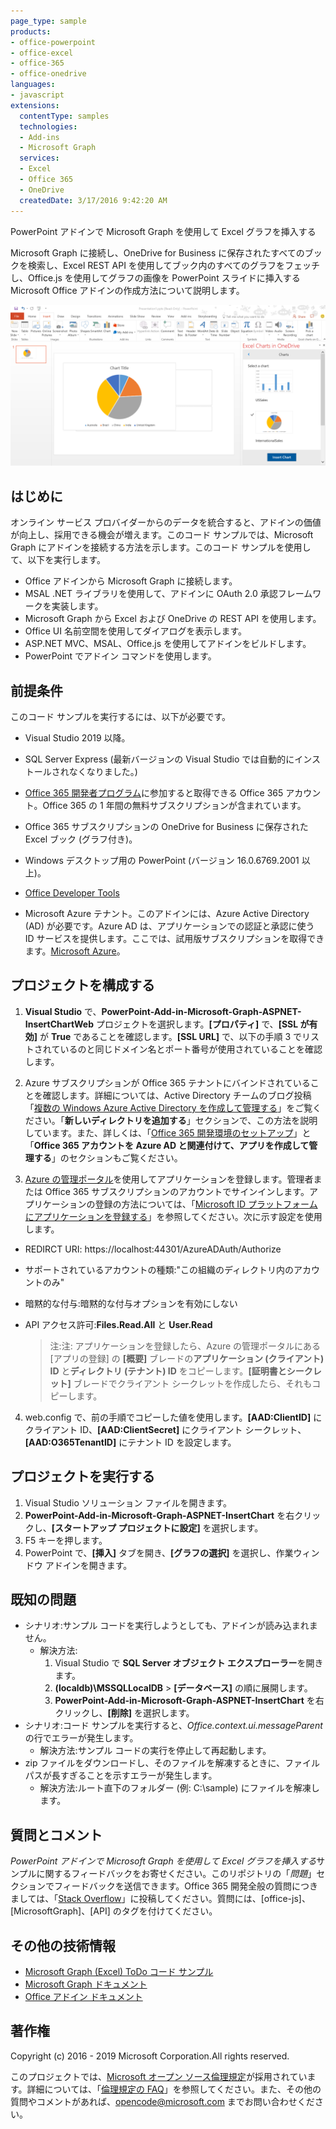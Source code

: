 ```yaml
---
page_type: sample
products:
- office-powerpoint
- office-excel
- office-365
- office-onedrive
languages:
- javascript
extensions:
  contentType: samples
  technologies:
  - Add-ins
  - Microsoft Graph
  services:
  - Excel
  - Office 365
  - OneDrive
  createdDate: 3/17/2016 9:42:20 AM
---
```

 PowerPoint アドインで Microsoft Graph を使用して Excel グラフを挿入する 

Microsoft Graph に接続し、OneDrive for Business に保存されたすべてのブックを検索し、Excel REST API を使用してブック内のすべてのグラフをフェッチし、Office.js を使用してグラフの画像を PowerPoint スライドに挿入する Microsoft Office アドインの作成方法について説明します。

![PowerPoint アドインで Microsoft Graph を使用して Excel グラフを挿入するサンプル](../images/InsertChart.png)

## はじめに

オンライン サービス プロバイダーからのデータを統合すると、アドインの価値が向上し、採用できる機会が増えます。このコード サンプルでは、Microsoft Graph にアドインを接続する方法を示します。このコード サンプルを使用して、以下を実行します。

* Office アドインから Microsoft Graph に接続します。
* MSAL .NET ライブラリを使用して、アドインに OAuth 2.0 承認フレームワークを実装します。
* Microsoft Graph から Excel および OneDrive の REST API を使用します。
* Office UI 名前空間を使用してダイアログを表示します。
* ASP.NET MVC、MSAL、Office.js を使用してアドインをビルドします。 
* PowerPoint でアドイン コマンドを使用します。


## 前提条件

このコード サンプルを実行するには、以下が必要です。

* Visual Studio 2019 以降。

* SQL Server Express (最新バージョンの Visual Studio では自動的にインストールされなくなりました。)

* [Office 365 開発者プログラム](https://aka.ms/devprogramsignup)に参加すると取得できる Office 365 アカウント。Office 365 の 1 年間の無料サブスクリプションが含まれています。

* Office 365 サブスクリプションの OneDrive for Business に保存された Excel ブック (グラフ付き)。

* Windows デスクトップ用の PowerPoint (バージョン 16.0.6769.2001 以上)。
* [Office Developer Tools](https://www.visualstudio.com/en-us/features/office-tools-vs.aspx)

* Microsoft Azure テナント。このアドインには、Azure Active Directory (AD) が必要です。Azure AD は、アプリケーションでの認証と承認に使う ID サービスを提供します。ここでは、試用版サブスクリプションを取得できます。[Microsoft Azure](https://account.windowsazure.com/SignUp)。

## プロジェクトを構成する

1. **Visual Studio** で、**PowerPoint-Add-in-Microsoft-Graph-ASPNET-InsertChartWeb** プロジェクトを選択します。**\[プロパティ]** で、**\[SSL が有効]** が **True** であることを確認します。**\[SSL URL]** で、以下の手順 3 でリストされているのと同じドメイン名とポート番号が使用されていることを確認します。
 
2. Azure サブスクリプションが Office 365 テナントにバインドされていることを確認します。詳細については、Active Directory チームのブログ投稿「[複数の Windows Azure Active Directory を作成して管理する](http://blogs.technet.com/b/ad/archive/2013/11/08/creating-and-managing-multiple-windows-azure-active-directories.aspx)」をご覧ください。「**新しいディレクトリを追加する**」セクションで、この方法を説明しています。また、詳しくは、「[Office 365 開発環境のセットアップ](https://msdn.microsoft.com/office/office365/howto/setup-development-environment#bk_CreateAzureSubscription)」と「**Office 365 アカウントを Azure AD と関連付けて、アプリを作成して管理する**」のセクションもご覧ください。

3. [Azure の管理ポータル](https://manage.windowsazure.com)を使用してアプリケーションを登録します。管理者または Office 365 サブスクリプションのアカウントでサインインします。アプリケーションの登録の方法については、「[Microsoft ID プラットフォームにアプリケーションを登録する](https://msdn.microsoft.com/office/office365/HowTo/add-common-consent-manually)」を参照してください。次に示す設定を使用します。

 - REDIRCT URI: https://localhost:44301/AzureADAuth/Authorize	
 - サポートされているアカウントの種類:"この組織のディレクトリ内のアカウントのみ"
 - 暗黙的な付与:暗黙的な付与オプションを有効にしない
 - API アクセス許可:**Files.Read.All** と **User.Read**

	> 注:注: アプリケーションを登録したら、Azure の管理ポータルにある \[アプリの登録] の **\[概要]** ブレードの**アプリケーション (クライアント) ID** と**ディレクトリ (テナント) ID** をコピーします。**\[証明書とシークレット]** ブレードでクライアント シークレットを作成したら、それもコピーします。 
	 
4.  web.config で、前の手順でコピーした値を使用します。**\[AAD:ClientID]** にクライアント ID、**\[AAD:ClientSecret]** にクライアント シークレット、**\[AAD:O365TenantID]** にテナント ID を設定します。 

## プロジェクトを実行する
1. Visual Studio ソリューション ファイルを開きます。 
2. **PowerPoint-Add-in-Microsoft-Graph-ASPNET-InsertChart** を右クリックし、**\[スタートアップ プロジェクトに設定]** を選択します。
2. F5 キーを押します。 
3. PowerPoint で、**\[挿入]** タブを開き、**\[グラフの選択]** を選択し、作業ウィンドウ アドインを開きます。

## 既知の問題

* シナリオ:サンプル コードを実行しようとしても、アドインが読み込まれません。
	* 解決方法: 
		1. Visual Studio で **SQL Server オブジェクト エクスプローラー**を開きます。
		2. **(localdb)\\MSSQLLocalDB** > **\[データベース]** の順に展開します。
		3. **PowerPoint-Add-in-Microsoft-Graph-ASPNET-InsertChart** を右クリックし、**\[削除]** を選択します。 
* シナリオ:コード サンプルを実行すると、*Office.context.ui.messageParent* の行でエラーが発生します。	
	* 解決方法:サンプル コードの実行を停止して再起動します。 
* zip ファイルをダウンロードし、そのファイルを解凍するときに、ファイル パスが長すぎることを示すエラーが発生します。
	* 解決方法:ルート直下のフォルダー (例: C:\\sample) にファイルを解凍します。

## 質問とコメント
*PowerPoint アドインで Microsoft Graph を使用して Excel グラフを挿入する*サンプルに関するフィードバックをお寄せください。このリポジトリの「*問題*」セクションでフィードバックを送信できます。Office 365 開発全般の質問につきましては、「[Stack Overflow](http://stackoverflow.com/questions/tagged/Office365+API)」に投稿してください。質問には、\[office-js]、\[MicrosoftGraph]、\[API] のタグを付けてください。

## その他の技術情報

* [Microsoft Graph (Excel) ToDo コード サンプル](https://github.com/microsoftgraph/aspnet-todo-rest-sample)
* [Microsoft Graph ドキュメント](https://docs.microsoft.com/en-us/graph/)
* [Office アドイン ドキュメント](https://docs.microsoft.com/en-us/office/dev/add-ins/overview/office-add-ins)

## 著作権
Copyright (c) 2016 - 2019 Microsoft Corporation.All rights reserved.



このプロジェクトでは、[Microsoft オープン ソース倫理規定](https://opensource.microsoft.com/codeofconduct/)が採用されています。詳細については、「[倫理規定の FAQ](https://opensource.microsoft.com/codeofconduct/faq/)」を参照してください。また、その他の質問やコメントがあれば、[opencode@microsoft.com](mailto:opencode@microsoft.com) までお問い合わせください。
